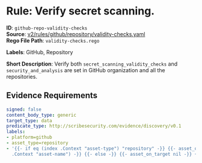 # Rule: Verify secret scanning.

**ID**: `github-repo-validity-checks`  
**Source**: [v2/rules/github/repository/validity-checks.yaml](https://github.com/scribe-public/sample-policies/v2/rules/github/repository/validity-checks.yaml)  
**Rego File Path**: `validity-checks.rego`  

**Labels**: GitHub, Repository

**Short Description**: Verify both `secret_scanning_validity_checks` and `security_and_analysis` are set in GitHub organization and all the repositories.

## Evidence Requirements

```yaml
signed: false
content_body_type: generic
target_type: data
predicate_type: http://scribesecurity.com/evidence/discovery/v0.1
labels:
- platform=github
- asset_type=repository
- '{{- if eq (index .Context "asset-type") "repository" -}} {{- asset_on_target (index
  .Context "asset-name") -}} {{- else -}} {{- asset_on_target nil -}} {{- end -}}'
```
